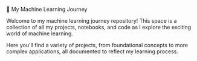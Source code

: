 🧠 My Machine Learning Journey

Welcome to my machine learning journey repository! This space is a collection of all my projects, notebooks, and code as I explore the exciting world of machine learning.

Here you'll find a variety of projects, from foundational concepts to more complex applications, all documented to reflect my learning process.

<!---
Abhinav4518/Abhinav4518 is a ✨ special ✨ repository because its `README.md` (this file) appears on your GitHub profile.
You can click the Preview link to take a look at your changes.
--->
